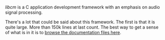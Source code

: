 
_libcm_ is a C application development framework with an emphasis on audio signal processing.

There's a lot that could be said about this framework.  The first is that it is quite large.
More than 150k lines at last count. The best way to get a sense of what is in it
is to [browse the documentation files here](https://currawongproject.org/static/doc/libcm/libcm.html).



